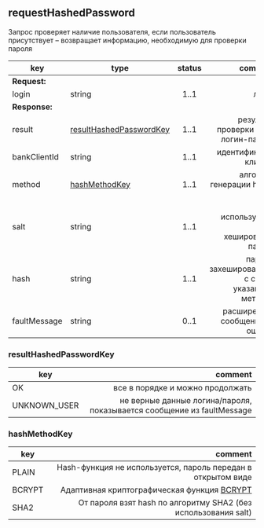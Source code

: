 ## requestHashedPassword

Запрос проверяет наличие пользователя, если пользователь присутствует – возвращает информацию, необходимую для проверки пароля

key | type | status | comment
--- | ---- | :----: | ---:
**Request:** | | |
login | string | 1..1 | логин
**Response:** | | |
result | [resultHashedPasswordKey](#resulthashedpasswordkey) | 1..1 | результат проверки пары логин-пароль
bankClientId | string | 1..1 | идентификатор клиента
method | [hashMethodKey](#hashmethodkey) | 1..1 | алгоритм генерации hash-кода
salt | string | 1..1 | соль, используемая для хеширования пароля
hash | string | 1..1 | пароль, захешированный с солью указанным методом
faultMessage | string | 0..1 | расширенное сообщение об ошибке

### resultHashedPasswordKey

key | comment
--- | ---:
OK | все в порядке и можно продолжать
UNKNOWN_USER | не верные данные логина/пароля, показывается сообщение из faultMessage

### hashMethodKey

key | comment
--- | ---:
PLAIN | Hash-функция не используется, пароль передан в открытом виде
BCRYPT | Aдаптивная криптографическая функция [BCRYPT](https://ru.wikipedia.org/wiki/Bcrypt)
SHA2 | От пароля взят hash по алгоритму SHA2 (без использования salt)